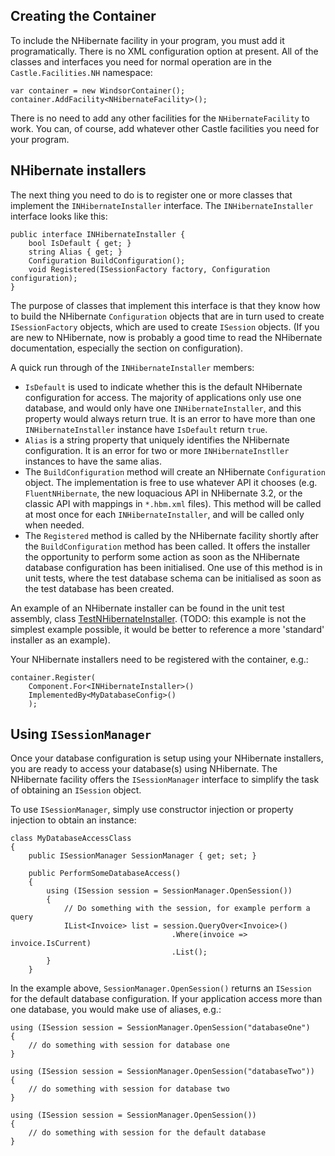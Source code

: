 ## Creating the Container ##

To include the NHibernate facility in your program, you must add it programatically. There is no XML configuration option at present. All of the classes and interfaces you need for normal operation are in the `Castle.Facilities.NH` namespace:

	var container = new WindsorContainer();
	container.AddFacility<NHibernateFacility>();

There is no need to add any other facilities for the `NHibernateFacility` to work. You can, of course, add whatever other Castle facilities you need for your program.

## NHibernate installers ##

The next thing you need to do is to register one or more classes that implement the `INHibernateInstaller` interface. The `INHibernateInstaller` interface looks like this:

	public interface INHibernateInstaller {
		bool IsDefault { get; }
		string Alias { get; }
		Configuration BuildConfiguration();
		void Registered(ISessionFactory factory, Configuration configuration);
	}

The purpose of classes that implement this interface is that they know how to build the NHibernate `Configuration` objects that are in turn used to create `ISessionFactory` objects, which are used to create `ISession` objects. (If you are new to NHibernate, now is probably a good time to read the NHibernate documentation, especially the section on configuration).

A quick run through of the `INHibernateInstaller` members:

* `IsDefault` is used to indicate whether this is the default NHibernate configuration for access. The majority of applications only use one database, and would only have one `INHibernateInstaller`, and this property would always return true. It is an error to have more than one `INHibernateInstaller` instance have `IsDefault` return `true`.
* `Alias` is a string property that uniquely identifies the NHibernate configuration. It is an error for two or more `INHibernateInstller` instances to have the same alias.
* The `BuildConfiguration` method will create an NHibernate `Configuration` object. The implementation is free to use whatever API it chooses (e.g. `FluentNHibernate`, the new loquacious API in NHibernate 3.2, or the classic API with mappings in `*.hbm.xml` files). This method will be called at most once for each `INHibernateInstaller`, and will be called only when needed.
* The `Registered` method is called by the NHibernate facility shortly after the `BuildConfiguration` method has been called. It offers the installer the opportunity to perform some action as soon as the NHibernate database configuration has been initialised. One use of this method is in unit tests, where the test database schema can be initialised as soon as the test database has been created.

An example of an NHibernate installer can be found in the unit test assembly, class [TestNHibernateInstaller](https://github.com/jjeffery/C2/blob/master/src/C2.Facilities.NH.Tests/Support/TestNHibernateInstaller.cs). (TODO: this example is not the simplest example possible, it would be better to reference a more 'standard' installer as an example).

Your NHibernate installers need to be registered with the container, e.g.:

	container.Register(
		Component.For<INHibernateInstaller>()
		ImplementedBy<MyDatabaseConfig>()
		);

## Using `ISessionManager` ##

Once your database configuration is setup using your NHibernate installers, you are ready to access your database(s) using NHibernate. The NHibernate facility offers the `ISessionManager` interface to simplify the task of obtaining an `ISession` object.

To use `ISessionManager`, simply use constructor injection or property injection to obtain an instance:

	class MyDatabaseAccessClass 
	{
		public ISessionManager SessionManager { get; set; }

		public PerformSomeDatabaseAccess() 
		{
			using (ISession session = SessionManager.OpenSession())
			{
				// Do something with the session, for example perform a query
				IList<Invoice> list = session.QueryOver<Invoice>()
										.Where(invoice => invoice.IsCurrent)
										.List();
			}
		}

In the example above, `SessionManager.OpenSession()` returns an `ISession` for the default database configuration. If your application access more than one database, you would make use of aliases, e.g.:

	using (ISession session = SessionManager.OpenSession("databaseOne")
	{
		// do something with session for database one
	}

	using (ISession session = SessionManager.OpenSession("databaseTwo"))
	{
		// do something with session for database two
	}

	using (ISession session = SessionManager.OpenSession())
	{
		// do something with session for the default database
	}
	   




